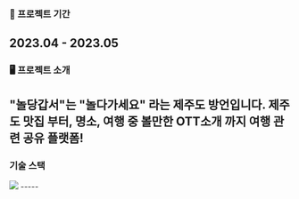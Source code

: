 
### 📆 프로젝트 기간
2023.04 - 2023.05
-----
### 🖥️ 프로젝트 소개
"놀당갑서"는 "놀다가세요" 라는 제주도 방언입니다. 제주도 맛집 부터, 명소, 여행 중 볼만한 OTT소개 까지 여행 관련 공유 플랫폼!
-----
### 기술 스택
<img src="https://img.shields.io/badge/springboot-6DB33F?style=for-the-badge&logo=springboot&logoColor=white">
-----
